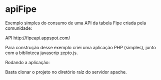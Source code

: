 # apiFipe
Exemplo simples do consumo de uma API da tabela Fipe criada pela comunidade:

API http://fipeapi.appspot.com/

Para construção desse exemplo criei uma aplicação PHP (simples), junto 
com a biblioteca javascrip zepto.js.

Rodando a aplicação:

Basta clonar o projeto no diretório raíz do servidor apache.
